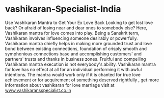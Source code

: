 # vashikaran-Specialist-India
Use Vashikaran Mantra to Get Your Ex Love Back Looking to get lost love back? Or afraid of losing near and dear ones to somebody else? Here, Vashikaran mantra for love comes into play. Being a Sanskrit term, Vashikaran involves influencing someone desirably or powerfully. Vashikaran mantra chiefly helps in making more grounded trust and love bond between existing connections, foundation of crisply smooth and symphonious connections base and accomplishing customers' and partners' trusts and thanks in business zones. Fruitful and compelling Vashikaran mantra execution is not everybody's ability. Vashikaran mantra for love has no effect at all for an individual performing it with awful intentions. The mantra would work only if it is chanted for true love achievement or for acquirement of something deserved rightfully , get more information about vashikaran for love marriage visit at www.vashikaransspecialist.co.in
